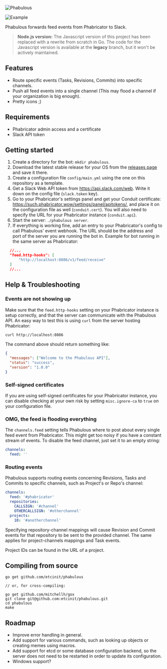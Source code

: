 ![Phabulous](http://i.imgur.com/0ezr6XZ.png)

![Example](http://i.imgur.com/Uv4nVJa.png)

Phabulous forwards feed events from Phabricator to Slack.

> **Node.js version:** The Javascript version of this project has been replaced
with a rewrite from scratch in Go. The code for the Javascript version is
available at the **legacy** branch, but it won't be actively maintained.

## Features

- Route specific events (Tasks, Revisions, Commits) into specific channels.
- Push all feed events into a single channel (This may flood a channel if your
  organization is big enough).
- Pretty icons ;)

## Requirements

- Phabricator admin access and a certificate
- Slack API token

## Getting started

1. Create a directory for the bot: `mkdir phabulous`.
2. Download the latest stable release for your OS from the [releases page](https://github.com/etcinit/phabulous/releases) and
save it there.
3. Create a configuration file `config/main.yml` using the one on this
repository as a template.
4. Get a Slack Web API token from https://api.slack.com/web. Write it down on
the config file (`slack.token` key).
5. Go to your Phabricator's settings panel and get your Conduit certificate: https://such.phabricator.wow/settings/panel/apitokens/, and place it on the
configuration file as well (`conduit.cert`). You will also need to specify the
URL for your Phabricator instance (`conduit.api`).
6. Start the server: `./phabulous server`.
7. If everything is working fine, add an entry to your Phabricator's config to
call Phabulous' event webhook. The URL should be the address and port of the
server you are running the bot in. Example for bot running in the same server
as Phabricator:

```json
  //...
  "feed.http-hooks": [
      "http://localhost:8086/v1/feed/receive"
  ]
  //...
```

## Help & Troubleshooting

### Events are not showing up

Make sure that the `feed.http-hooks` setting on your Phabricator instance is
setup correctly, and that the server can communicate with the Phabulous API.
An easy way to test this is using `curl` from the server hosting Phabricator:

```sh
curl http://localhost:8086
```

The command above should return something like:

```json
{
  "messages": ["Welcome to the Phabulous API"],
  "status": "success",
  "version": "1.0.0"
}
```

### Self-signed certificates

If you are using self-signed certificates for your Phabricator instance, you
can disable checking at your own risk by setting `misc.ignore-ca` to `true` on
your configuration file.

### OMG, the feed is flooding everything

The `channels.feed` setting tells Phabulous where to post about every single
feed event from Phabricator. This might get too noisy if you have a constant
stream of events. To disable the feed channel, just set it to an empty string:

```yaml
channels:
  feed: ''
```

### Routing events

Phabulous supports routing events concerning Revisions, Tasks and Commits to
specific channels, such as Project's or Repo's channel:

```yaml
channels:
  feed: '#phabricator'
  repositories:
    CALLSIGN: '#channel'
    OTHERCALLSIGN: '#otherchannel'
  projects:
    10: '#anotherchannel'
```

Specifying repository-channel mappings will cause Revision and Commit events
for that repository to be sent to the provided channel. The same applies for
project-channels mappings and Task events.

Project IDs can be found in the URL of a project.

## Compiling from source

```
go get github.com/etcinit/phabulous

// or, for cross-compiling:

go get github.com/mitchellh/gox
git clone git@github.com:etcinit/phabulous.git
cd phabulous
make
```

## Roadmap

- Improve error handling in general.
- Add support for various commands, such as looking up objects or creating
memes using macros.
- Add support for etcd or some database configuration backend, so the server
does not need to be restarted in order to update its configuration.
- Windows support?
